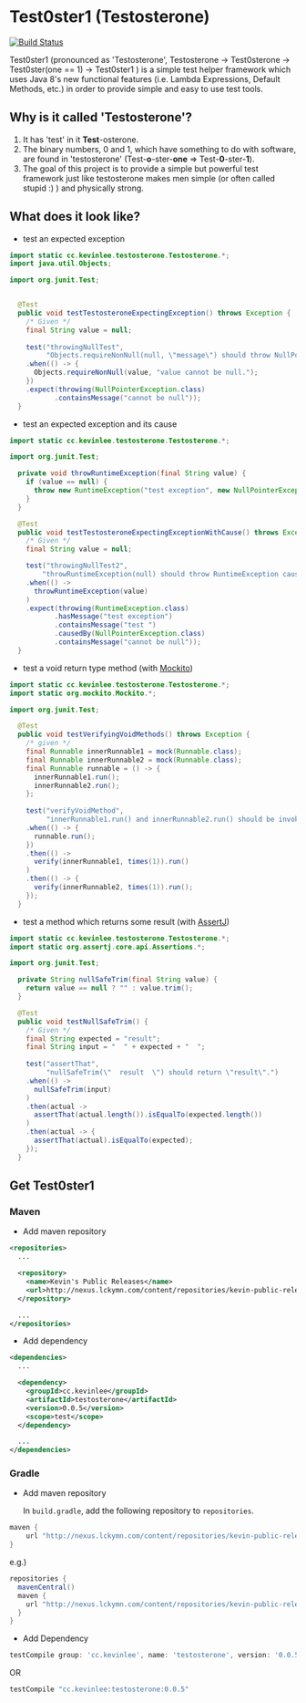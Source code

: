 Test0ster1 (Testosterone)
=========================

[![Build Status](https://travis-ci.org/Kevin-Lee/test0ster1.svg?branch=master)](https://travis-ci.org/Kevin-Lee/test0ster1)

Test0ster1 (pronounced as 'Testosterone', Testosterone -> Test0sterone -> Test0ster(one == 1) -> Test0ster1 ) is a simple test helper framework which uses Java 8's new functional features (i.e. Lambda Expressions, Default Methods, etc.) in order to provide simple and easy to use test tools.

## Why is it called 'Testosterone'?

1. It has 'test' in it **Test**-osterone.
2. The binary numbers, 0 and 1, which have something to do with software, are found in 'testosterone' (Test-**o**-ster-**one** => Test-**0**-ster-**1**).
3. The goal of this project is to provide a simple but powerful test framework just like testosterone makes men simple (or often called stupid :) ) and physically strong.


## What does it look like?

* test an expected exception

```java
import static cc.kevinlee.testosterone.Testosterone.*;
import java.util.Objects;

import org.junit.Test;
```
```java

  @Test
  public void testTestosteroneExpectingException() throws Exception {
    /* Given */
    final String value = null;
    
    test("throwingNullTest",
         "Objects.requireNonNull(null, \"message\") should throw NullPointerException.")
    .when(() -> {
      Objects.requireNonNull(value, "value cannot be null.");
    })
    .expect(throwing(NullPointerException.class)
           .containsMessage("cannot be null"));
  }
```

* test an expected exception and its cause

```java
import static cc.kevinlee.testosterone.Testosterone.*;

import org.junit.Test;
```
```java
  private void throwRuntimeException(final String value) {
    if (value == null) {
      throw new RuntimeException("test exception", new NullPointerException("value cannot be null."));
    }
  }

  @Test
  public void testTestosteroneExpectingExceptionWithCause() throws Exception {
    /* Given */
    final String value = null;

    test("throwingNullTest2",
        "throwRuntimeException(null) should throw RuntimeException caused by NullPointerException.")
    .when(() ->
      throwRuntimeException(value)
    )
    .expect(throwing(RuntimeException.class)
           .hasMessage("test exception")
           .containsMessage("test ")
           .causedBy(NullPointerException.class)
           .containsMessage("cannot be null"));
  }
```

* test a void return type method (with [Mockito](https://github.com/mockito/mockito))

```java
import static cc.kevinlee.testosterone.Testosterone.*;
import static org.mockito.Mockito.*;

import org.junit.Test;
```
```java
  @Test
  public void testVerifyingVoidMethods() throws Exception {
    /* given */
    final Runnable innerRunnable1 = mock(Runnable.class);
    final Runnable innerRunnable2 = mock(Runnable.class);
    final Runnable runnable = () -> {
      innerRunnable1.run();
      innerRunnable2.run();
    };
    
    test("verifyVoidMethod",
         "innerRunnable1.run() and innerRunnable2.run() should be invoked when runnable.run().")
    .when(() -> {
      runnable.run();
    })
    .then(() ->
      verify(innerRunnable1, times(1)).run()
    )
    .then(() -> {
      verify(innerRunnable2, times(1)).run();
    });
  }
```

* test a method which returns some result (with [AssertJ](http://joel-costigliola.github.io/assertj/))

```java
import static cc.kevinlee.testosterone.Testosterone.*;
import static org.assertj.core.api.Assertions.*;

import org.junit.Test;
```
```java
  private String nullSafeTrim(final String value) {
    return value == null ? "" : value.trim();
  }

  @Test
  public void testNullSafeTrim() {
    /* Given */
    final String expected = "result";
    final String input = "  " + expected + "  ";
    
    test("assertThat",
         "nullSafeTrim(\"  result  \") should return \"result\".")
    .when(() ->
      nullSafeTrim(input)
    )
    .then(actual ->
      assertThat(actual.length()).isEqualTo(expected.length())
    )
    .then(actual -> {
      assertThat(actual).isEqualTo(expected);
    });
  }
```

## Get Test0ster1
### Maven
* Add maven repository

```xml
<repositories>
  ...

  <repository>
    <name>Kevin's Public Releases</name>
    <url>http://nexus.lckymn.com/content/repositories/kevin-public-releases</url>
  </repository>

  ...
</repositories>
```

* Add dependency

```xml
<dependencies>
  ...

  <dependency>
    <groupId>cc.kevinlee</groupId>
    <artifactId>testosterone</artifactId>
    <version>0.0.5</version>
    <scope>test</scope>
  </dependency>

  ...
</dependencies>
```

### Gradle
* Add maven repository

  In `build.gradle`, add the following repository to `repositories`.

```gradle
maven {
    url "http://nexus.lckymn.com/content/repositories/kevin-public-releases"
}
```
  e.g.)

```gradle
repositories {
  mavenCentral()
  maven {
    url "http://nexus.lckymn.com/content/repositories/kevin-public-releases"
  }
}
```

* Add Dependency

```gradle
testCompile group: 'cc.kevinlee', name: 'testosterone', version: '0.0.5'
```
  OR

```gradle
testCompile "cc.kevinlee:testosterone:0.0.5"
```
